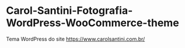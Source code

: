 # Carol-Santini-Fotografia-WordPress-WooCommerce-theme
Tema WordPress do site https://www.carolsantini.com.br/


